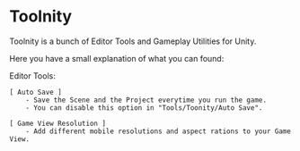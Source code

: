 # Toolnity
Toolnity is a bunch of Editor Tools and Gameplay Utilities for Unity.

Here you have a small explanation of what you can found:

Editor Tools:

    [ Auto Save ]
        - Save the Scene and the Project everytime you run the game.
        - You can disable this option in "Tools/Toonity/Auto Save".

    [ Game View Resolution ]
        - Add different mobile resolutions and aspect rations to your Game View.